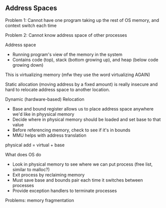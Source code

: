 ## Address Spaces

Problem 1: Cannot have one program taking up the rest of OS memory, and context switch each time

Problem 2: Cannot know address space of other processes

Address space
- Running program's view of the memory in the system
- Contains code (top), stack (bottom growing up), and heap (below code growing down)

This is virtualizing memory (mfw they use the word virtualizing AGAIN)

Static allocation (moving address by a fixed amount) is really insecure and hard to relocate address space to another location.

Dynamic (hardware-based) Relocation
- Base and bound register allows us to place address space anywhere we'd like in phyysical memory
- Decide where in physical memory should be loaded and set base to that value
- Before referencing memory, check to see if it's in bounds
- MMU helps with address translation

physical add = virtual + base

What does OS do
- Look in physical memory to see where we can put process (free list, similar to malloc?)
- Exit process by reclaiming memory
- Must save base and bounds pair each time it switches between processes
- Provide exception handlers to terminate processes

Problems: memory fragmentation